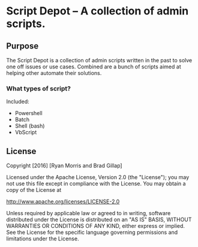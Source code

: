 # Script Depot – A collection of admin scripts.

## Purpose

The Script Depot is a collection of admin scripts written in the past to solve one off issues or use cases. Combined are a bunch of scripts aimed at helping other automate their solutions.

### What types of script?

Included:
* Powershell
* Batch
* Shell (bash)
* VbScript

## License
Copyright [2016] [Ryan Morris and Brad Gillap]

Licensed under the Apache License, Version 2.0 (the "License");
 you may not use this file except in compliance with the License.
You may obtain a copy of the License at

 http://www.apache.org/licenses/LICENSE-2.0

 Unless required by applicable law or agreed to in writing, software
 distributed under the License is distributed on an "AS IS" BASIS,
WITHOUT WARRANTIES OR CONDITIONS OF ANY KIND, either express or implied.
See the License for the specific language governing permissions and
 limitations under the License.
